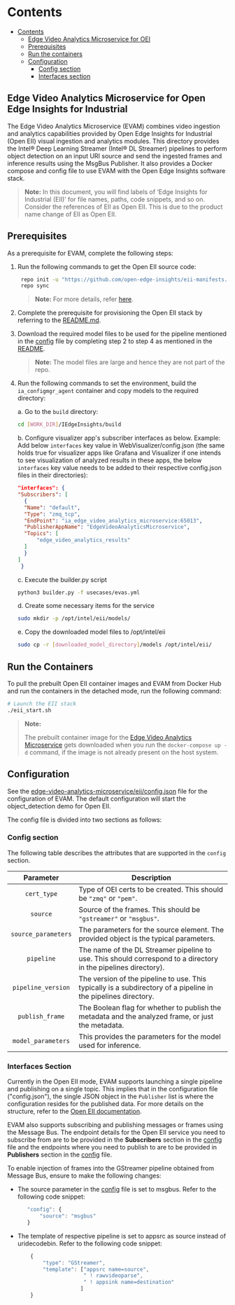 # Contents
- [Contents](#contents)
	- [Edge Video Analytics Microservice for OEI](#edge-video-analytics-microservice-for-oei)
	- [Prerequisites](#prerequisites)
	- [Run the containers](#run-the-containers)
	- [Configuration](#configuration)
		- [Config section](#config-section)
		- [Interfaces section](#interfaces-section)

## Edge Video Analytics Microservice for Open Edge Insights for Industrial

The Edge Video Analytics Microservice (EVAM) combines video ingestion and analytics
capabilities provided by Open Edge Insights for Industrial (Open EII) visual ingestion and analytics modules.
This directory provides the Intel® Deep Learning Streamer (Intel® DL Streamer) pipelines
to perform object detection on an input URI source and send the ingested frames and
inference results using the MsgBus Publisher. It also provides a Docker compose
and config file to use EVAM with the Open Edge Insights software stack.

>**Note:** In this document, you will find labels of ‘Edge Insights for Industrial (EII)’ for file names, paths, code snippets, and so on. Consider the references of EII as Open EII. This is due to the product name change of EII as Open EII.

## Prerequisites

As a prerequisite for EVAM, complete the following steps:

1. Run the following commands to get the Open EII source code:

   ```sh
    repo init -u "https://github.com/open-edge-insights/eii-manifests.git"
    repo sync
   ```

   >**Note:** For more details, refer [here](https://github.com/open-edge-insights/eii-manifests).

2. Complete the prerequisite for provisioning the Open EII stack by referring to the
[README.md](https://github.com/open-edge-insights/eii-core/blob/master/README.md#provision).
3. Download the required model files to be used for the pipeline mentioned in the [config](./config.json) file by completing step 2 to step 4 as mentioned in the [README](../README.md#running-the-image).
   >**Note:** The model files are large and hence they are not part of the repo.
4. Run the following commands to set the environment, build the `ia_configmgr_agent` container and copy models to the required directory:

   a. Go to the `build` directory:
      ```sh
      cd [WORK_DIR]/IEdgeInsights/build
      ```
   
   b. Configure visualizer app's subscriber interfaces as below.
      Example:
      Add below `interfaces` key value in WebVisualizer/config.json (the same holds true for visualizer apps like Grafana and Visualizer if one intends
      to see visualization of analyzed results in these apps, the below `interfaces` key value needs to be added to their respective config.json files in their
      directories):
   
      ```json
      "interfaces": {
	 "Subscribers": [
	    {
		"Name": "default",
		"Type": "zmq_tcp",
		"EndPoint": "ia_edge_video_analytics_microservice:65013",
		"PublisherAppName": "EdgeVideoAnalyticsMicroservice",
		"Topics": [
		    "edge_video_analytics_results"
		]
	    }
	 ]
       }
      ```
  
   c. Execute the builder.py script
   ```sh
   python3 builder.py -f usecases/evas.yml
   ```
   
   d. Create some necessary items for the service
   ```sh
   sudo mkdir -p /opt/intel/eii/models/
   ```
   
   e. Copy the downloaded model files to /opt/intel/eii
   ```sh
   sudo cp -r [downloaded_model_directory]/models /opt/intel/eii/
   ```

## Run the Containers

To pull the prebuilt Open EII container images and EVAM from Docker Hub and run the containers in the detached mode, run the following command:

```sh
# Launch the EII stack 
./eii_start.sh
```

> **Note:**
>
> The prebuilt container image for the [Edge Video Analytics Microservice](https://hub.docker.com/r/intel/edge_video_analytics_microservice)
> gets downloaded when you run the `docker-compose up -d` command, if the image is not already present on the host system.

## Configuration

See the [edge-video-analytics-microservice/eii/config.json](config.json) file for the configuration of EVAM. The default configuration will start the
object_detection demo for Open EII.

The config file is divided into two sections as follows:

### Config section

The following table describes the attributes that are supported in the `config` section.

|      Parameter      |                                                     Description                                                |
| :-----------------: | -------------------------------------------------------------------------------------------------------------- |
| `cert_type`         | Type of OEI certs to be created. This should be `"zmq"` or `"pem"`.                                            |
| `source`            | Source of the frames. This should be `"gstreamer"` or `"msgbus"`.                                              |
| `source_parameters` | The parameters for the source element. The provided object is the typical parameters.                          |
| `pipeline`          | The name of the DL Streamer pipeline to use. This should correspond to a directory in the pipelines directory).|
| `pipeline_version`  | The version of the pipeline to use. This typically is a subdirectory of a pipeline in the pipelines directory. |
| `publish_frame`     | The Boolean flag for whether to publish the metadata and the analyzed frame, or just the metadata.             |
| `model_parameters`  | This provides the parameters for the model used for inference.                 |

### Interfaces Section

Currently in the Open EII mode, EVAM supports launching a single pipeline and publishing on a single topic. This implies that in the configuration file ("config.json"), the single JSON object in the `Publisher` list is where the configuration resides for the published data. For more details on the structure, refer to the [Open EII documentation](https://github.com/open-edge-insights/eii-core/blob/master/README.md#add-oei-services).

EVAM also supports subscribing and publishing messages or frames using the Message Bus. The endpoint details for the Open EII service you need to subscribe from are to be provided in the **Subscribers** section in the [config](config.json) file and the endpoints where you need to publish to are to be provided in **Publishers** section in the [config](config.json) file.

To enable injection of frames into the GStreamer pipeline obtained from Message Bus, ensure to make the following changes:

- The source parameter in the [config](config.json) file is set to msgbus. Refer to the following code snippet:

  ```javascript
     "config": {
         "source": "msgbus"
     }
  ```

- The template of respective pipeline is set to appsrc as source instead of uridecodebin. Refer to the following code snippet:

  ```javascript
      {
          "type": "GStreamer",
          "template": ["appsrc name=source",
                       " ! rawvideoparse",
                       " ! appsink name=destination"
                      ]
      }
  ```
